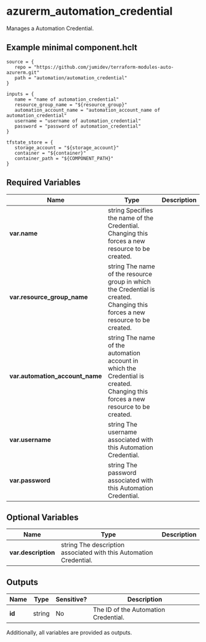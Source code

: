 # azurerm_automation_credential

Manages a Automation Credential.

## Example minimal component.hclt

```hcl
source = {
   repo = "https://github.com/jumidev/terraform-modules-auto-azurerm.git" 
   path = "automation/automation_credential" 
}

inputs = {
   name = "name of automation_credential" 
   resource_group_name = "${resource_group}" 
   automation_account_name = "automation_account_name of automation_credential" 
   username = "username of automation_credential" 
   password = "password of automation_credential" 
}

tfstate_store = {
   storage_account = "${storage_account}" 
   container = "${container}" 
   container_path = "${COMPONENT_PATH}" 
}

```

## Required Variables

| Name | Type |  Description |
| ---- | --------- |  ----------- |
| **var.name** | string  Specifies the name of the Credential. Changing this forces a new resource to be created. | 
| **var.resource_group_name** | string  The name of the resource group in which the Credential is created. Changing this forces a new resource to be created. | 
| **var.automation_account_name** | string  The name of the automation account in which the Credential is created. Changing this forces a new resource to be created. | 
| **var.username** | string  The username associated with this Automation Credential. | 
| **var.password** | string  The password associated with this Automation Credential. | 

## Optional Variables

| Name | Type |  Description |
| ---- | --------- |  ----------- |
| **var.description** | string  The description associated with this Automation Credential. | 



## Outputs

| Name | Type | Sensitive? | Description |
| ---- | ---- | --------- | --------- |
| **id** | string | No  | The ID of the Automation Credential. | 

Additionally, all variables are provided as outputs.

